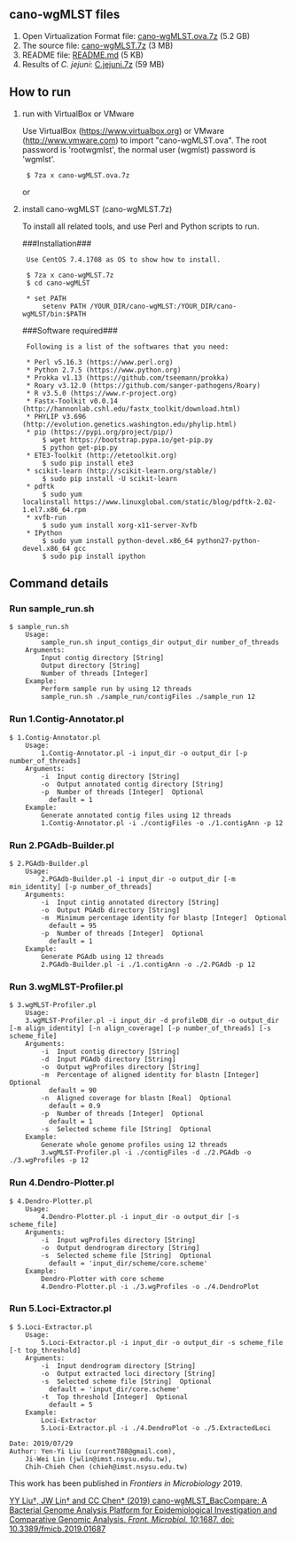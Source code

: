 ## cano-wgMLST files ##

1. Open Virtualization Format file: [cano-wgMLST.ova.7z](http://baccompare.imst.nsysu.edu.tw/download/cano-wgMLST.ova.7z) (5.2 GB)
2. The source file: [cano-wgMLST.7z](http://baccompare.imst.nsysu.edu.tw/download/cano-wgMLST.7z) (3 MB)
3. README file: [README.md](http://baccompare.imst.nsysu.edu.tw/download/README.md) (5 KB)
4. Results of _C. jejuni_: [C.jejuni.7z](http://baccompare.imst.nsysu.edu.tw/download/C.jejuni.7z) (59 MB)

## How to run ##

1. run with VirtualBox or VMware

	Use VirtualBox (<https://www.virtualbox.org>) or VMware (<http://www.vmware.com>) to import "cano-wgMLST.ova".
	The root password is 'rootwgmlst', the normal user (wgmlst) password is 'wgmlst'.

		$ 7za x cano-wgMLST.ova.7z

	or

2. install cano-wgMLST (cano-wgMLST.7z)

	To install all related tools, and use Perl and Python scripts to run.
		
	###Installation###

		Use CentOS 7.4.1708 as OS to show how to install.

		$ 7za x cano-wgMLST.7z
		$ cd cano-wgMLST

		* set PATH
			setenv PATH /YOUR_DIR/cano-wgMLST:/YOUR_DIR/cano-wgMLST/bin:$PATH

	###Software required###

		Following is a list of the softwares that you need:

		* Perl v5.16.3 (https://www.perl.org)
		* Python 2.7.5 (https://www.python.org)
		* Prokka v1.13 (https://github.com/tseemann/prokka)
		* Roary v3.12.0 (https://github.com/sanger-pathogens/Roary)
		* R v3.5.0 (https://www.r-project.org)
		* Fastx-Toolkit v0.0.14 (http://hannonlab.cshl.edu/fastx_toolkit/download.html)
		* PHYLIP v3.696 (http://evolution.genetics.washington.edu/phylip.html)
		* pip (https://pypi.org/project/pip/)
			$ wget https://bootstrap.pypa.io/get-pip.py
			$ python get-pip.py
		* ETE3-Toolkit (http://etetoolkit.org)
			$ sudo pip install ete3
		* scikit-learn (http://scikit-learn.org/stable/)
			$ sudo pip install -U scikit-learn
		* pdftk
			$ sudo yum localinstall https://www.linuxglobal.com/static/blog/pdftk-2.02-1.el7.x86_64.rpm
		* xvfb-run
			$ sudo yum install xorg-x11-server-Xvfb
		* IPython
			$ sudo yum install python-devel.x86_64 python27-python-devel.x86_64 gcc
			$ sudo pip install ipython


## Command details ##
### Run sample_run.sh ###
	
```
$ sample_run.sh
	Usage:
		sample_run.sh input_contigs_dir output_dir number_of_threads
	Arguments:
		Input contig directory [String]
		Output directory [String]
		Number of threads [Integer]
	Example: 
		Perform sample run by using 12 threads
		sample_run.sh ./sample_run/contigFiles ./sample_run 12
```


### Run 1.Contig-Annotator.pl ###
```
$ 1.Contig-Annotator.pl
	Usage:
		1.Contig-Annotator.pl -i input_dir -o output_dir [-p number_of_threads]
	Arguments:
		-i  Input contig directory [String]
		-o  Output annotated contig directory [String]
		-p  Number of threads [Integer]  Optional
		  default = 1
	Example: 
		Generate annotated contig files using 12 threads
		1.Contig-Annotator.pl -i ./contigFiles -o ./1.contigAnn -p 12
```


### Run 2.PGAdb-Builder.pl ###
```
$ 2.PGAdb-Builder.pl 
	Usage:
		2.PGAdb-Builder.pl -i input_dir -o output_dir [-m min_identity] [-p number_of_threads]
	Arguments:
		-i  Input cintig annotated directory [String]
		-o  Output PGAdb directory [String]
		-m  Minimum percentage identity for blastp [Integer]  Optional
		  default = 95
		-p  Number of threads [Integer]  Optional
		  default = 1
	Example: 
		Generate PGAdb using 12 threads
		2.PGAdb-Builder.pl -i ./1.contigAnn -o ./2.PGAdb -p 12
```


### Run 3.wgMLST-Profiler.pl ###
```
$ 3.wgMLST-Profiler.pl 
	Usage:
	3.wgMLST-Profiler.pl -i input_dir -d profileDB_dir -o output_dir [-m align_identity] [-n align_coverage] [-p number_of_threads] [-s scheme_file]
	Arguments:
		-i  Input contig directory [String]
		-d  Input PGAdb directory [String]
		-o  Output wgProfiles directory [String]
		-m  Percentage of aligned identity for blastn [Integer]  Optional
		  default = 90
		-n  Aligned coverage for blastn [Real]  Optional
		  default = 0.9
		-p  Number of threads [Integer]  Optional
		  default = 1
		-s  Selected scheme file [String]  Optional
	Example:
		Generate whole genome profiles using 12 threads
		3.wgMLST-Profiler.pl -i ./contigFiles -d ./2.PGAdb -o ./3.wgProfiles -p 12
```


### Run 4.Dendro-Plotter.pl ###
```
$ 4.Dendro-Plotter.pl 
	Usage:
		4.Dendro-Plotter.pl -i input_dir -o output_dir [-s scheme_file]
	Arguments:
		-i  Input wgProfiles directory [String]
		-o  Output dendrogram directory [String]
		-s  Selected scheme file [String]  Optional
		  default = 'input_dir/scheme/core.scheme'
	Example:
		Dendro-Plotter with core scheme
		4.Dendro-Plotter.pl -i ./3.wgProfiles -o ./4.DendroPlot
```


### Run 5.Loci-Extractor.pl ###
```
$ 5.Loci-Extractor.pl
	Usage:
		5.Loci-Extractor.pl -i input_dir -o output_dir -s scheme_file [-t top_threshold]
	Arguments:
		-i  Input dendrogram directory [String]
		-o  Output extracted loci directory [String]
		-s  Selected scheme file [String]  Optional
		  default = 'input_dir/core.scheme'
		-t  Top threshold [Integer]  Optional
		  default = 5
	Example: 
		Loci-Extractor
		5.Loci-Extractor.pl -i ./4.DendroPlot -o ./5.ExtractedLoci 
```

```
Date: 2019/07/29
Author:	Yen-Yi Liu (current788@gmail.com),
	Ji-Wei Lin (jwlin@imst.nsysu.edu.tw),
	Chih-Chieh Chen (chieh@imst.nsysu.edu.tw)
```


This work has been published in _Frontiers in Microbiology_ 2019.

[YY Liu†, JW Lin† and CC Chen* (2019) cano-wgMLST_BacCompare: A Bacterial Genome Analysis Platform for Epidemiological Investigation and Comparative Genomic Analysis. _Front. Microbiol._ *10*:1687. doi: 10.3389/fmicb.2019.01687](https://www.frontiersin.org/articles/10.3389/fmicb.2019.01687)
